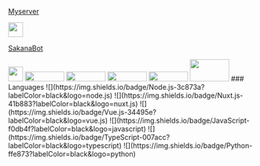 <!DOCTYPE html>
<html>
  <body>
     <p><a href=https://discord.gg/CMGt4yr8yT>Myserver</a></p>
    <img src="https://media.discordapp.net/attachments/974254487529201675/1003239277125193858/unknown.png" width="30" height="30">
    <p><a href=https://discord.com/api/oauth2/authorize?client_id=929333593099104276&permissions=8&scope=bot%20applications.commands>SakanaBot</a></p>
    <img src="https://media.discordapp.net/attachments/974254487529201675/974702773113323590/189505.png?width=475&height=475" width="30" height="30">
    <img src="https://cdn.discordapp.com/attachments/974254487529201675/1003243994370822164/download.png" width="80" height="20">
    <img src="https://cdn.discordapp.com/attachments/974254487529201675/1003243994664419328/python-logo-master-v3-TM.png" width="80" height="20">
    <img src="https://cdn.discordapp.com/attachments/974254487529201675/1003244660711501855/images.png" width="80" height="20">
    <img src="https://cdn.discordapp.com/attachments/974254487529201675/1003244661625856030/download.jpg" width="80" height="20">
    <img src="https://cdn.discordapp.com/attachments/974254487529201675/1003244661168689212/3155c0c0-412d-11ec-8d2d-053636eb5d04.png" width="80" height="45">
  </body>
</html>
  ### Languages
![](https://img.shields.io/badge/Node.js-3c873a?labelColor=black&logo=node.js)
![](https://img.shields.io/badge/Nuxt.js-41b883?labelColor=black&logo=nuxt.js)
![](https://img.shields.io/badge/Vue.js-34495e?labelColor=black&logo=vue.js)
![](https://img.shields.io/badge/JavaScript-f0db4f?labelColor=black&logo=javascript)
![](https://img.shields.io/badge/TypeScript-007acc?labelColor=black&logo=typescript)
![](https://img.shields.io/badge/Python-ffe873?labelColor=black&logo=python)
